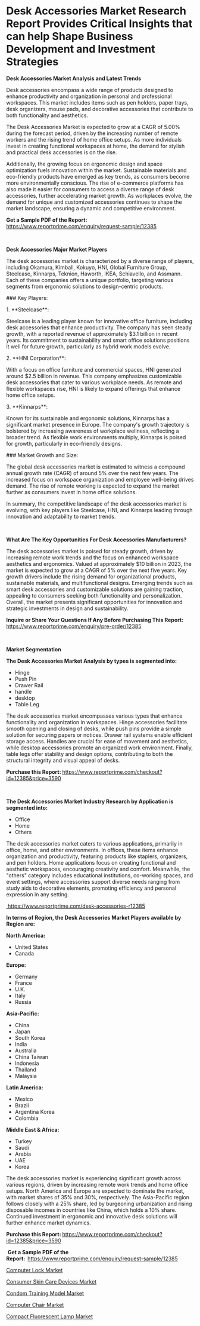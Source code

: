 <p><h1>Desk Accessories Market Research Report Provides Critical Insights that can help Shape Business Development and Investment Strategies</h1></p><p><strong>Desk Accessories Market Analysis and Latest Trends</strong></p>
<p><p>Desk accessories encompass a wide range of products designed to enhance productivity and organization in personal and professional workspaces. This market includes items such as pen holders, paper trays, desk organizers, mouse pads, and decorative accessories that contribute to both functionality and aesthetics.</p><p>The Desk Accessories Market is expected to grow at a CAGR of 5.00% during the forecast period, driven by the increasing number of remote workers and the rising trend of home office setups. As more individuals invest in creating functional workspaces at home, the demand for stylish and practical desk accessories is on the rise. </p><p>Additionally, the growing focus on ergonomic design and space optimization fuels innovation within the market. Sustainable materials and eco-friendly products have emerged as key trends, as consumers become more environmentally conscious. The rise of e-commerce platforms has also made it easier for consumers to access a diverse range of desk accessories, further accelerating market growth. As workplaces evolve, the demand for unique and customized accessories continues to shape the market landscape, ensuring a dynamic and competitive environment.</p></p>
<p><strong>Get a Sample PDF of the Report:&nbsp;</strong> <a href="https://www.reportprime.com/enquiry/request-sample/12385?utm_campaign=1870&utm_medium=2&utm_source=Github&utm_content=ia&utm_term=18032025&utm_id=desk-accessories">https://www.reportprime.com/enquiry/request-sample/12385</a></p>
<p>&nbsp;</p>
<p><strong>Desk Accessories Major Market Players</strong></p>
<p><p>The desk accessories market is characterized by a diverse range of players, including Okamura, Kimball, Kokuyo, HNI, Global Furniture Group, Steelcase, Kinnarps, Teknion, Haworth, IKEA, Schiavello, and Assmann. Each of these companies offers a unique portfolio, targeting various segments from ergonomic solutions to design-centric products.</p><p>### Key Players:</p><p>1. **Steelcase**:</p><p>   Steelcase is a leading player known for innovative office furniture, including desk accessories that enhance productivity. The company has seen steady growth, with a reported revenue of approximately $3.1 billion in recent years. Its commitment to sustainability and smart office solutions positions it well for future growth, particularly as hybrid work models evolve.</p><p>2. **HNI Corporation**:</p><p>   With a focus on office furniture and commercial spaces, HNI generated around $2.5 billion in revenue. This company emphasizes customizable desk accessories that cater to various workplace needs. As remote and flexible workspaces rise, HNI is likely to expand offerings that enhance home office setups.</p><p>3. **Kinnarps**:</p><p>   Known for its sustainable and ergonomic solutions, Kinnarps has a significant market presence in Europe. The company's growth trajectory is bolstered by increasing awareness of workplace wellness, reflecting a broader trend. As flexible work environments multiply, Kinnarps is poised for growth, particularly in eco-friendly designs.</p><p>### Market Growth and Size:</p><p>The global desk accessories market is estimated to witness a compound annual growth rate (CAGR) of around 5% over the next few years. The increased focus on workspace organization and employee well-being drives demand. The rise of remote working is expected to expand the market further as consumers invest in home office solutions.</p><p>In summary, the competitive landscape of the desk accessories market is evolving, with key players like Steelcase, HNI, and Kinnarps leading through innovation and adaptability to market trends.</p></p>
<p>&nbsp;</p>
<p><strong>What Are The Key Opportunities For Desk Accessories Manufacturers?</strong></p>
<p><p>The desk accessories market is poised for steady growth, driven by increasing remote work trends and the focus on enhanced workspace aesthetics and ergonomics. Valued at approximately $10 billion in 2023, the market is expected to grow at a CAGR of 5% over the next five years. Key growth drivers include the rising demand for organizational products, sustainable materials, and multifunctional designs. Emerging trends such as smart desk accessories and customizable solutions are gaining traction, appealing to consumers seeking both functionality and personalization. Overall, the market presents significant opportunities for innovation and strategic investments in design and sustainability.</p></p>
<p><strong>Inquire or Share Your Questions If Any Before Purchasing This Report:</strong> <a href="https://www.reportprime.com/enquiry/pre-order/12385?utm_campaign=1870&utm_medium=2&utm_source=Github&utm_content=ia&utm_term=18032025&utm_id=desk-accessories">https://www.reportprime.com/enquiry/pre-order/12385</a></p>
<p>&nbsp;</p>
<p><strong>Market Segmentation</strong></p>
<p><strong>The Desk Accessories Market Analysis by types is segmented into:</strong></p>
<p><ul><li>Hinge</li><li>Push Pin</li><li>Drawer Rail</li><li>handle</li><li>desktop</li><li>Table Leg</li></ul></p>
<p><p>The desk accessories market encompasses various types that enhance functionality and organization in workspaces. Hinge accessories facilitate smooth opening and closing of desks, while push pins provide a simple solution for securing papers or notices. Drawer rail systems enable efficient storage access. Handles are crucial for ease of movement and aesthetics, while desktop accessories promote an organized work environment. Finally, table legs offer stability and design options, contributing to both the structural integrity and visual appeal of desks.</p></p>
<p><strong>Purchase this Report:&nbsp;</strong><a href="https://www.reportprime.com/checkout?id=12385&price=3590&utm_campaign=1870&utm_medium=2&utm_source=Github&utm_content=ia&utm_term=18032025&utm_id=desk-accessories">https://www.reportprime.com/checkout?id=12385&price=3590</a></p>
<p>&nbsp;</p>
<p><strong>The Desk Accessories Market Industry Research by Application is segmented into:</strong></p>
<p><ul><li>Office</li><li>Home</li><li>Others</li></ul></p>
<p><p>The desk accessories market caters to various applications, primarily in office, home, and other environments. In offices, these items enhance organization and productivity, featuring products like staplers, organizers, and pen holders. Home applications focus on creating functional and aesthetic workspaces, encouraging creativity and comfort. Meanwhile, the "others" category includes educational institutions, co-working spaces, and event settings, where accessories support diverse needs ranging from study aids to decorative elements, promoting efficiency and personal expression in any setting.</p></p>
<p><a href="https://www.reportprime.com/desk-accessories-r12385?utm_campaign=1870&utm_medium=2&utm_source=Github&utm_content=ia&utm_term=18032025&utm_id=desk-accessories">&nbsp;https://www.reportprime.com/desk-accessories-r12385</a></p>
<p><strong>In terms of Region, the Desk Accessories Market Players available by Region are:</strong></p>
<p>
    <p> <strong> North America: </strong>
        <ul>
            <li>United States</li>
            <li>Canada</li>
        </ul>
        </p> 
    <p> <strong> Europe: </strong>
        <ul>
            <li>Germany</li>
            <li>France</li>
            <li>U.K.</li>
            <li>Italy</li>
            <li>Russia</li>
        </ul>
        </p> 
    <p> <strong> Asia-Pacific: </strong>
        <ul>
            <li>China</li>
            <li>Japan</li>
            <li>South Korea</li>
            <li>India</li>
            <li>Australia</li>
            <li>China Taiwan</li>
            <li>Indonesia</li>
            <li>Thailand</li>
            <li>Malaysia</li>
        </ul>
        </p> 
    <p> <strong> Latin America: </strong>
        <ul>
            <li>Mexico</li>
            <li>Brazil</li>
            <li>Argentina Korea</li>
            <li>Colombia</li>
        </ul>
        </p> 
    <p> <strong> Middle East & Africa: </strong>
        <ul>
            <li>Turkey</li>
            <li>Saudi</li>
            <li>Arabia</li>
            <li>UAE</li>
            <li>Korea</li>
        </ul>
    </p>
    </p>
<p><p>The desk accessories market is experiencing significant growth across various regions, driven by increasing remote work trends and home office setups. North America and Europe are expected to dominate the market, with market shares of 35% and 30%, respectively. The Asia-Pacific region follows closely with a 25% share, led by burgeoning urbanization and rising disposable incomes in countries like China, which holds a 10% share. Continued investment in ergonomic and innovative desk solutions will further enhance market dynamics.</p></p>
<p><strong>Purchase this Report: </strong><a href="https://www.reportprime.com/checkout?id=12385&price=3590&utm_campaign=1870&utm_medium=2&utm_source=Github&utm_content=ia&utm_term=18032025&utm_id=desk-accessories">https://www.reportprime.com/checkout?id=12385&price=3590</a></p>
<p>&nbsp;<strong>Get a Sample PDF of the Report:&nbsp;&nbsp;</strong><a href="https://www.reportprime.com/enquiry/request-sample/12385?utm_campaign=1870&utm_medium=2&utm_source=Github&utm_content=ia&utm_term=18032025&utm_id=desk-accessories">https://www.reportprime.com/enquiry/request-sample/12385</a></p>
<p><strong></strong></p>
<p><p><a href="https://github.com/marteyfito9/Market-Research-Report-List-1/blob/main/computer-lock-market.md?utm_campaign=1870&utm_medium=2&utm_source=Github&utm_content=ia&utm_term=18032025&utm_id=desk-accessories">Computer Lock Market</a></p><p><a href="https://github.com/saguegrody74/Market-Research-Report-List-1/blob/main/consumer-skin-care-devices-market.md?utm_campaign=1870&utm_medium=2&utm_source=Github&utm_content=ia&utm_term=18032025&utm_id=desk-accessories">Consumer Skin Care Devices Market</a></p><p><a href="https://github.com/yuukoleuda/Market-Research-Report-List-1/blob/main/condom-training-model-market.md?utm_campaign=1870&utm_medium=2&utm_source=Github&utm_content=ia&utm_term=18032025&utm_id=desk-accessories">Condom Training Model Market</a></p><p><a href="https://github.com/fungkychiman/Market-Research-Report-List-1/blob/main/computer-chair-market.md?utm_campaign=1870&utm_medium=2&utm_source=Github&utm_content=ia&utm_term=18032025&utm_id=desk-accessories">Computer Chair Market</a></p><p><a href="https://github.com/kitsossadien/Market-Research-Report-List-1/blob/main/compact-fluorescent-lamp-market.md?utm_campaign=1870&utm_medium=2&utm_source=Github&utm_content=ia&utm_term=18032025&utm_id=desk-accessories">Compact Fluorescent Lamp Market</a></p></p>
